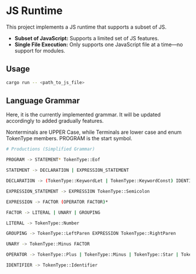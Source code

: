 # JS Runtime

This project implements a JS runtime that supports a subset of JS.

- **Subset of JavaScript:** Supports a limited set of JS features.
- **Single File Execution:** Only supports one JavaScript file at a time—no support for modules.

## Usage
```bash
cargo run -- <path_to_js_file>
```

## Language Grammar

Here, it is the currently implemented grammar. It will be updated accordingly to added gradually features.

Nonterminals are UPPER Case, while Terminals are lower case and enum TokenType members. PROGRAM is the start symbol.


```bash
# Productions (Simplified Grammar)

PROGRAM -> STATEMENT* TokenType::Eof

STATEMENT -> DECLARATION | EXPRESSION_STATEMENT

DECLARATION -> (TokenType::KeywordLet | TokenType::KeywordConst) IDENTIFIER (TokenType::Equals EXPRESSION)? TokenType::Semicolon

EXPRESSION_STATEMENT -> EXPRESSION TokenType::Semicolon

EXPRESSION -> FACTOR (OPERATOR FACTOR)*

FACTOR -> LITERAL | UNARY | GROUPING

LITERAL -> TokenType::Number

GROUPING -> TokenType::LeftParen EXPRESSION TokenType::RightParen

UNARY -> TokenType::Minus FACTOR 

OPERATOR -> TokenType::Plus | TokenType::Minus | TokenType::Star | TokenType::Slash

IDENTIFIER -> TokenType::Identifier
```